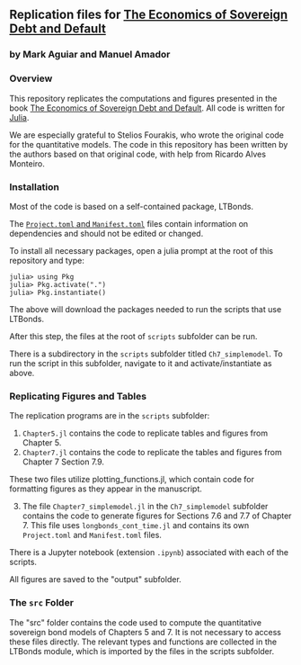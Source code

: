 
## Replication files for <ins>The Economics of Sovereign Debt and Default </ins> 

### by Mark Aguiar and Manuel Amador

### Overview
This repository replicates the computations and figures presented in the book [<ins>The Economics of Sovereign Debt and Default</ins>](https://press.princeton.edu/books/hardcover/9780691176819/the-economics-of-sovereign-debt-and-default). All code is written for [Julia](https://julialang.org/). 

We are especially grateful to Stelios Fourakis, who wrote the original code for the quantitative models. 
The code in this repository has been written by the authors based on that original code, with help from Ricardo Alves Monteiro. 


### Installation

Most of the code is based on a self-contained package, LTBonds.

The [`Project.toml` and `Manifest.toml`](https://pkgdocs.julialang.org/v1/toml-files/) files contain information on dependencies and should not be edited or changed.  

To install all necessary packages, open a julia prompt at the root of this repository and type:

    julia> using Pkg 
    julia> Pkg.activate(".")
    julia> Pkg.instantiate()

The above will download the packages needed to run the scripts that use LTBonds.  

After this step, the files at the root of `scripts` subfolder can be run. 

There is a subdirectory in the `scripts` subfolder titled `Ch7_simplemodel`. To run the script in this subfolder, navigate to it and activate/instantiate as above.  


### Replicating Figures and Tables

The replication programs are in the `scripts` subfolder:

  1.  `Chapter5.jl` contains the code to replicate tables and figures from Chapter 5.  
  2.  `Chapter7.jl` contains the code to replicate the tables and figures from Chapter 7 Section 7.9. 
   
   These two files utilize plotting_functions.jl, which contain code for formatting figures as they appear in the manuscript.
      
  3.  The file `Chapter7_simplemodel.jl` in the `Ch7_simplemodel` subfolder contains the code to generate figures for Sections 7.6 and 7.7 of Chapter 7.  This file uses `longbonds_cont_time.jl` and contains its own `Project.toml` and `Manifest.toml` files. 
   
There is a Jupyter notebook (extension `.ipynb`) associated with each of the scripts. 

All figures are saved to the "output" subfolder. 

### The `src` Folder

The "src" folder contains the code used to compute the quantitative sovereign bond models of Chapters 5 and 7.  It is not necessary to access these files directly.  The relevant types and functions are collected in the LTBonds module, which is imported by the files in the scripts subfolder.


